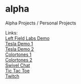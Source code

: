 # alpha
Alpha Projects / Personal Projects

Links:<br>
<a href="http://alpha.danieldietzel.com/LFL/index.html">Left Field Labs Demo</a><br>
<a href="http://alpha.danieldietzel.com/Tesla/index.html">Tesla Demo 1</a><br>
<a href="http://alpha.danieldietzel.com/TeslaESL/index.html">Tesla Demo 2</a><br>
<a href="http://alpha.danieldietzel.com/colortones/">Colortones 1</a><br>
<a href="http://alpha.danieldietzel.com/colortones2/">Colortones 2</a><br>
<a href="http://alpha.danieldietzel.com/swivel/index.html">Swivel Chat</a><br>
<a href="http://alpha.danieldietzel.com/tictactoe/index.html">Tic Tac Toe</a><br>
<a href="http://alpha.danieldietzel.com/twitch/">Twitch</a>

